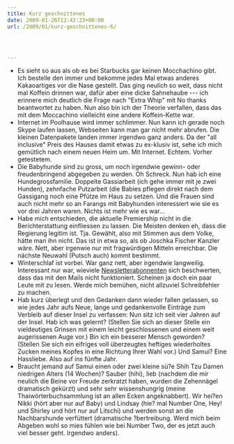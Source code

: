```yaml
---
title: Kurz geschnittenes
date: 2009-01-26T12:42:23+00:00
url: /2009/01/kurz-geschnittenes-6/




---
```

* Es sieht so aus als ob es bei Starbucks gar keinen Mocchachino gibt. Ich bestelle den immer und bekomme jedes Mal etwas anderes Kakaoartiges vor die Nase gestellt. Das ging neulich so weit, dass nicht mal Koffein drinnen war, dafür aber eine dicke Sahnehaube --- ich erinnere mich deutlich die Frage nach "Extra Whip" mit No thanks beantwortet zu haben. Nun also bin ich der Theorie verfallen, dass das mit dem Moccachino vielleicht eine andere Koffein-Kette war.
* Internet im Poolhause wird immer schlimmer. Nun kann ich gerade noch Skype laufen lassen, Webseiten kann man gar nicht mehr abrufen. Die kleinen Datenpakete landen immer irgendwo ganz anders. Da der "all inclusive" Preis des Hauses damit etwas zu ex-klusiv ist, sehe ich mich gemütlich nach einem neuen Heim um. Mit Internet. Echtem. Vorher getestetem.
* Die Babyhunde sind zu gross, um noch irgendwie gewinn- oder freudenbringend abgegeben zu werden. Oh Schreck. Nun hab ich eine Hundegrossfamilie. Doppelte Gassiarbeit (ich gehe immer mit je zwei Hunden), zehnfache Putzarbeit (die Babies pflegen direkt nach dem Gassigang noch eine Pfütze im Haus zu setzen. Und die Frauen sind auch nicht mehr so an Farangs mit Babyhunden interessiert wie sie es vor drei Jahren waren. Nichts ist mehr wie es war...
* Habe mich entschieden, die aktuelle Premiership nicht in die Berichterstattung einfliessen zu lassen. Die Meisten denken eh, dass die Regierung legitim ist. Tja. Gewählt, also mit Stimmen aus dem Volke, hätte man ihn nicht. Das ist in etwa so, als ob Joschka Fischer Kanzler wäre. Nett, aber irgenwie nur mit fragwürdigen Mitteln erreichbar. Die nächste Neuwahl (Putsch auch) kommt bestimmt.
* Winterschlaf ist vorbei. War ganz nett, aber irgendwie langweilig. Interessant nur war, wieviele [Newsletterabonnenten][1] sich beschwerten, dass das mit den Mails nicht funktioniert. Scheinen ja doch ein paar Leute mit zu lesen. Werde mich bemühen, nicht allzuviel Schreibfehler zu machen.
* Hab kurz überlegt und den Gedanken dann wieder fallen gelassen, so wie jedes Jahr aufs Neue, lange und gedankenvolle Einträge zum Verbleib auf dieser Insel zu verfassen: Nun sitz ich seit vier Jahren auf der Insel. Hab ich was gelernt? (Stellen Sie sich an dieser Stelle ein vieldeutiges Grinsen mit einem leicht geschlossenen und einem weit augerissenen Auge vor.) Bin ich ein besserer Mensch geworden? (Stellen Sie sich ein eifriges voll überzeugtes heftiges wiederholtes Zucken meines Kopfes in eine Richtung Ihrer Wahl vor.) Und Samui? Eine Hassliebe. Also auf ins fünfte Jahr.
* Braucht jemand auf Samui einen oder zwei kleine sü?e Shih Tzu Damen niedrigen Alters (14 Wochen)? Sauber (hihi), lieb (nachdem die mir neulich die Beine vor Freude zerkratzt haben, wurden die Zehennägel dramatisch gekürzt) und sehr sehr wissenshungrig (meine Thaiwörterbuchsammlung ist an allen Ecken angeknabbert). Wir hei?en Nikki (hört aber nur auf Baby) und Lindsay (hie? mal Number One, Hey! und Shirley und hört nur auf Litschi) und werden sonst an die Nachbarshunde verfüttert (dramatische ?bertreibung. Werd mich beim Abgeben wohl so mies fühlen wie bei Number Two, der es jetzt auch viel besser geht. Irgendwo anders).

 [1]: /abonnieren/
